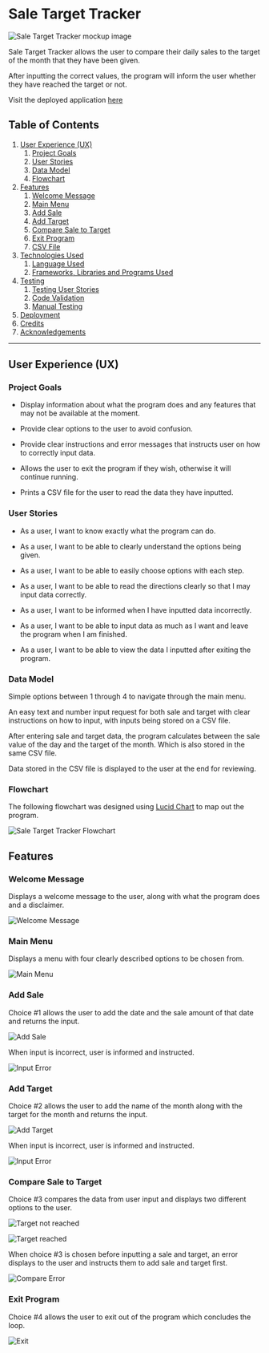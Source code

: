 # Sale Target Tracker

![Sale Target Tracker mockup image](assets/readme-files/mockup-image.png)

Sale Target Tracker allows the user to compare their daily sales to the target of the month that they have been given.

After inputting the correct values, the program will inform the user whether they have reached the target or not.

Visit the deployed application [here](https://sale-target-tracker-f4d20114c0f0.herokuapp.com/)

## Table of Contents
1. [User Experience (UX)](#user-experience-UX)
    1. [Project Goals](#project-goals)
    2. [User Stories](#user-stories)
    3. [Data Model](#data-model)
    4. [Flowchart](#flowchart)
2. [Features](#features)
    1. [Welcome Message](#welcome-message)
    2. [Main Menu](#main-menu)
    3. [Add Sale](#add-sale)
    4. [Add Target](#add-target)
    5. [Compare Sale to Target](#compare-sale-target)
    6. [Exit Program](#exit-program)
    7. [CSV File](#csv-file)
3. [ Technologies Used](#technologies-used)
    1. [Language Used](#language-used)
    2. [Frameworks, Libraries and Programs Used](#frameworks-libraries-programs-used)
4. [Testing](#testing)
    1. [Testing User Stories](#testing-user-stories)
    2. [Code Validation](#code-validation)
    3. [Manual Testing](#manual-testing)
5. [Deployment](#deployment)
6. [Credits](#credits)
7. [Acknowledgements](#acknowledgements)

***

## User Experience (UX)

### Project Goals

* Display information about what the program does and any features that may not be available at the moment.

* Provide clear options to the user to avoid confusion.

* Provide clear instructions and error messages that instructs user on how to correctly input data.

* Allows the user to exit the program if they wish, otherwise it will continue running.

* Prints a CSV file for the user to read the data they have inputted.

### User Stories

* As a user, I want to know exactly what the program can do.

* As a user, I want to be able to clearly understand the options being given.

* As a user, I want to be able to easily choose options with each step.

* As a user, I want to be able to read the directions clearly so that I may input data correctly.

* As a user, I want to be informed when I have inputted data incorrectly.

* As a user, I want to be able to input data as much as I want and leave the program when I am finished.

* As a user, I want to be able to view the data I inputted after exiting the program.

### Data Model

Simple options between 1 through 4 to navigate through the main menu.

An easy text and number input request for both sale and target with clear instructions on how to input, with inputs being stored on a CSV file.

After entering sale and target data, the program calculates between the sale value of the day and the target of the month. Which is also stored in the same CSV file.

Data stored in the CSV file is displayed to the user at the end for reviewing.

### Flowchart

The following flowchart was designed using [Lucid Chart](https://lucidchart.com/) to map out the program.

![Sale Target Tracker Flowchart](assets/readme-files/sale-target-tracker-flow.png)

## Features

### Welcome Message

Displays a welcome message to the user, along with what the program does and a disclaimer.

![Welcome Message](assets/readme-files/welcome-message.png)

### Main Menu

Displays a menu with four clearly described options to be chosen from.

![Main Menu](assets/readme-files/main-menu.png)

### Add Sale

Choice #1 allows the user to add the date and the sale amount of that date and returns the input.

![Add Sale](assets/readme-files/add-sale.png)

When input is incorrect, user is informed and instructed.

![Input Error](assets/readme-files/date-error.png)

### Add Target

Choice #2 allows the user to add the name of the month along with the target for the month and returns the input.

![Add Target](assets/readme-files/add-target.png)

When input is incorrect, user is informed and instructed.

![Input Error](assets/readme-files/month-error.png)

### Compare Sale to Target

Choice #3 compares the data from user input and displays two different options to the user.

![Target not reached](assets/readme-files/target-not-reached.png)

![Target reached](assets/readme-files/target-reached.png)

When choice #3 is chosen before inputting a sale and target, an error displays to the user and instructs them to add sale and target first.

![Compare Error](assets/readme-files/compare-error.png)

### Exit Program

Choice #4 allows the user to exit out of the program which concludes the loop.

![Exit]()

